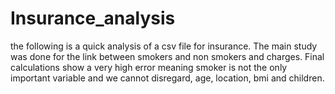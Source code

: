 # Insurance_analysis
the following is a quick analysis of a csv file for insurance. The main study was done for the link between smokers and non smokers and charges. Final calculations show a very high error meaning smoker is not the only important variable and we cannot disregard, age, location, bmi and children.
